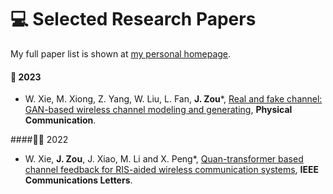 # 💻 Selected Research Papers

My full paper list is shown at [my personal homepage](https://zoujian310.github.io/).

#### 🎼 2023
- W. Xie, M. Xiong, Z. Yang, W. Liu, L. Fan, **J. Zou***, [Real and fake channel: GAN-based wireless channel modeling and generating](https://www.sciencedirect.com/science/article/abs/pii/S1874490723002173), **Physical Communication**.

####🧑‍🎨 2022
- W. Xie, **J. Zou**, J. Xiao, M. Li and X. Peng*, [Quan-transformer based channel feedback for RIS-aided wireless communication systems](https://ieeexplore.ieee.org/document/9856664), **IEEE Communications Letters**.